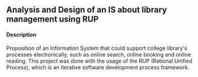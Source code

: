 ## Analysis and Design of an IS about library management using RUP  
#### Description
Proposition of an Information System that could support college library's processes electronically, such as online search, online booking and online reading. This project was done with the usage of the RUP (Rational Unified Process), which is an iterative software development process framework.    

